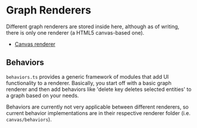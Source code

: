 # Graph Renderers

Different graph renderers are stored inside here, although as of writing, there is
only one renderer (a HTML5 canvas-based one).

- [Canvas renderer](canvas/)

## Behaviors

`behaviors.ts` provides a generic framework of modules that add UI functionality to
a renderer. Basically, you start off with a basic graph renderer and then add
behaviors like 'delete key deletes selected entities' to a graph based on your
needs.

Behaviors are currently not very applicable between different renderers, so
current behavior implementations are in their respective renderer folder
(i.e. `canvas/behaviors`).
